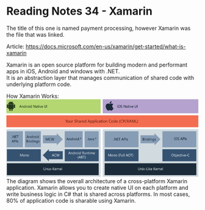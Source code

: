 # Reading Notes 34 - Xamarin

The title of this one is named payment processing, however Xamarin was the file that was linked.

Article: https://docs.microsoft.com/en-us/xamarin/get-started/what-is-xamarin

Xamarin is an open source platform for building modern and performant apps in iOS, Android and windows with .NET.  
It is an abstraction layer that manages communication of shared code with underlying platform code.

How Xamarin Works:
![Xamarin](./How-Xamarin-Works.PNG)
The diagram shows the overall architecture of a cross-platform Xamarin application. Xamarin allows you to create native UI on each platform and write business logic in C# that is shared across platforms. In most cases, 80% of application code is sharable using Xamarin.